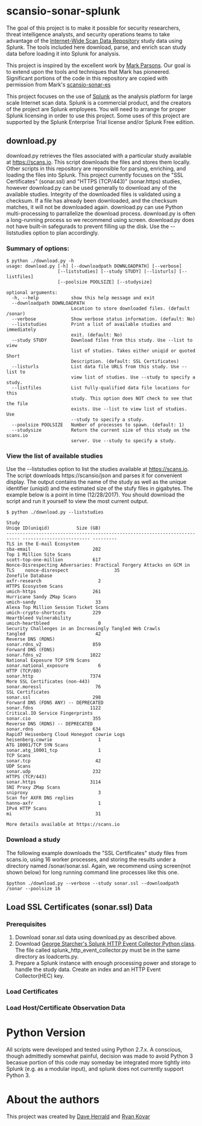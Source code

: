 # scansio-sonar-splunk

The goal of this project is to make it possible for security researchers, threat intelligence analysts, and security operations teams to take advantage of the [Internet-Wide Scan Data Repository](https://scans.io) study data using Splunk. The tools included here download, parse, and enrich scan study data before loading it into Splunk for analysis. 

This project is inspired by the excellent work by [Mark Parsons](https://github.com/mpars0ns). Our goal is to extend upon the tools and techniques that Mark has pioneered. Significant portions of the code in this repository are copied with permission from Mark's [scansio-sonar-es](mpars0ns/scansio-sonar-es)

This project focuses on the use of [Splunk](https://splunk.com) as the analysis platform for large scale Internet scan data. Splunk is a commercial product, and the creators of the project are Splunk employees. You will need to arrange for proper Splunk licensing in order to use this project. Some uses of this project are supported by the Splunk Enterprise Trial license and/or Splunk Free edition.

## download.py
download.py retrieves the files associated with a particular study available at https://scans.io. This script downloads the files and stores them locally. Other scripts in this repository are reponsible for parsing, enriching, and loading the files into Splunk. This project currently focuses on the "SSL Certificates" (sonar.ssl) and "HTTPS (TCP/443)" (sonar.https) studies, however download.py can be used generally to download any of the available studies. Integrity of the downloaded files is validated using a checksum. If a file has already been downloaded, and the checksum matches, it will not be downloaded again. download.py can use Python multi-processing to parrallelize the download process. download.py is often a long-running process so we recommend using screen. download.py does not have built-in safegurads to prevent filling up the disk. Use the --liststudies option to plan accordingly.

### Summary of options:

```
$ python ./download.py -h
usage: download.py [-h] [--downloadpath DOWNLOADPATH] [--verbose]
                   [--liststudies] [--study STUDY] [--listurls] [--listfiles]
                   [--poolsize POOLSIZE] [--studysize]

optional arguments:
  -h, --help            show this help message and exit
  --downloadpath DOWNLOADPATH
                        Location to store downloaded files. (default /sonar)
  --verbose             Show verbose status information. (default: No)
  --liststudies         Print a list of available studies and immediately
                        exit. (default: No)
  --study STUDY         Download files from this study. Use --list to view
                        list of studies. Takes either uniqid or quoted Short
                        Description. (default: SSL Certificates)
  --listurls            List data file URLS from this study. Use --list to
                        view list of studies. Use --study to specify a study.
  --listfiles           List fully-qualified data file locations for this
                        study. This option does NOT check to see that the file
                        exists. Use --list to view list of studies. Use
                        --study to specify a study.
  --poolsize POOLSIZE   Number of processes to spawn. (default: 1)
  --studysize           Return the current size of this study on the scans.io
                        server. Use --study to specify a study.
```

### View the list of available studies

Use the --liststudies option to list the studies available at https://scans.io. The script downloads https://scansio/json and parses it for convenient display. The output contains the name of the study as well as the unique identifier (uniqid) and the estimated size of the stufy files in gigabytes. The example below is a point in time (12/28/2017). You should download the script and run it yourself to view the most current output.

```
$ python ./download.py --liststudies

Study                                                                       Uniqe ID(uniqid)          Size (GB)
--------------------------------------------------------------------------- ------------------------- ---------
TLS in the E-mail Ecosystem                                                 sba-email                       202
Top 1 Million Site Scans                                                    scott-top-one-million           617
Nonce-Disrespecting Adversaries: Practical Forgery Attacks on GCM in TLS    nonce-disrespect                 35
Zonefile Database                                                           axfr-research                     2
HTTPS Ecosystem Scans                                                       umich-https                     261
Hurricane Sandy ZMap Scans                                                  umich-sandy                      33
Alexa Top Million Session Ticket Scans                                      umich-crypto-shortcuts          229
Heartbleed Vulnerability                                                    umich-heartbleed                  0
Security Challenges in an Increasingly Tangled Web Crawls                   tangled                          42
Reverse DNS (RDNS)                                                          sonar.rdns_v2                   859
Forward DNS (FDNS)                                                          sonar.fdns_v2                  1022
National Exposure TCP SYN Scans                                             sonar.national_exposure           6
HTTP (TCP/80)                                                               sonar.http                     7374
More SSL Certificates (non-443)                                             sonar.moressl                    76
SSL Certificates                                                            sonar.ssl                       298
Forward DNS (FDNS ANY) -- DEPRECATED                                        sonar.fdns                     1122
Critical.IO Service Fingerprints                                            sonar.cio                       355
Reverse DNS (RDNS) -- DEPRECATED                                            sonar.rdns                      634
Rapid7 Heisenberg Cloud Honeypot cowrie Logs                                heisenberg.cowrie                 1
ATG 10001/TCP SYN Scans                                                     sonar.atg_10001_tcp               1
TCP Scans                                                                   sonar.tcp                        42
UDP Scans                                                                   sonar.udp                       232
HTTPS (TCP/443)                                                             sonar.https                    3114
SNI Proxy ZMap Scans                                                        sniproxy                          3
Scan for AXFR DNS replies                                                   hanno-axfr                        1
IPv4 HTTP Scans                                                             mi                               31

More details available at https://scans.io
```

### Download a study
The following example downloads the "SSL Certificates" study files from scans.io, using 16 worker processes, and storing the results under a directory named /sonar/sonar.ssl. Again, we recommend using screen(not shown below) for long running command line processes like this one.

```
$python ./download.py --verbose --study sonar.ssl --downloadpath /sonar --poolsize 16
```

## Load SSL Certificates (sonar.ssl) Data
### Prerequisites
1. Download sonar.ssl data using download.py as described above.
2. Download [George Starcher's Splunk HTTP Event Collector Python class](https://github.com/georgestarcher/Splunk-Class-httpevent). The file called splunk_http_event_collector.py must be in the same directory as loadcerts.py.
3. Prepare a Splunk instance with enough processing power and storage to handle the study data. Create an index and an HTTP Event Collector(HEC) key.

### Load Certificates
### Load Host/Certificate Observation Data

# Python Version
All scripts were developed and tested using Python 2.7.x. A conscious, though admittedly somewhat painful, decision was made to avoid Python 3 becasue portion of this code may someday be integrated more tightly into Splunk (e.g. as a modular input), and splunk does not currently support Python 3. 

# About the authors
This project was created by [Dave Herrald](https://github.com/daveherrald) and [Ryan Kovar](https://github.com/rkovar) 

